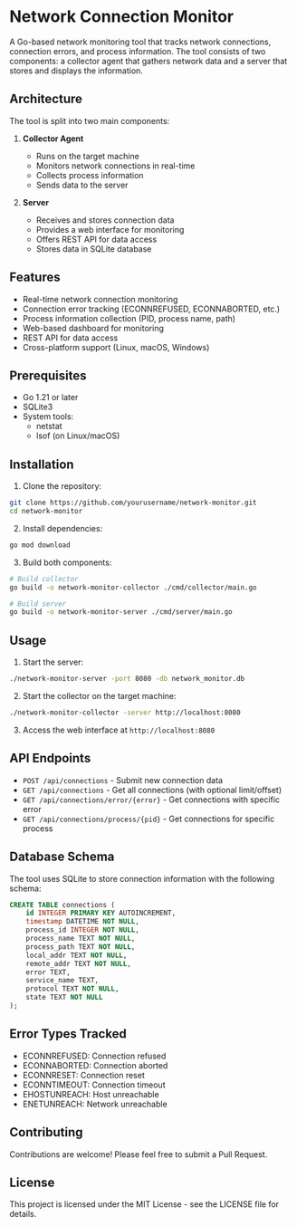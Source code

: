 # Network Connection Monitor

A Go-based network monitoring tool that tracks network connections, connection errors, and process information. The tool consists of two components: a collector agent that gathers network data and a server that stores and displays the information.

## Architecture

The tool is split into two main components:

1. **Collector Agent**
   - Runs on the target machine
   - Monitors network connections in real-time
   - Collects process information
   - Sends data to the server

2. **Server**
   - Receives and stores connection data
   - Provides a web interface for monitoring
   - Offers REST API for data access
   - Stores data in SQLite database

## Features

- Real-time network connection monitoring
- Connection error tracking (ECONNREFUSED, ECONNABORTED, etc.)
- Process information collection (PID, process name, path)
- Web-based dashboard for monitoring
- REST API for data access
- Cross-platform support (Linux, macOS, Windows)

## Prerequisites

- Go 1.21 or later
- SQLite3
- System tools:
  - netstat
  - lsof (on Linux/macOS)

## Installation

1. Clone the repository:
```bash
git clone https://github.com/yourusername/network-monitor.git
cd network-monitor
```

2. Install dependencies:
```bash
go mod download
```

3. Build both components:
```bash
# Build collector
go build -o network-monitor-collector ./cmd/collector/main.go

# Build server
go build -o network-monitor-server ./cmd/server/main.go
```

## Usage

1. Start the server:
```bash
./network-monitor-server -port 8080 -db network_monitor.db
```

2. Start the collector on the target machine:
```bash
./network-monitor-collector -server http://localhost:8080
```

3. Access the web interface at `http://localhost:8080`

## API Endpoints

- `POST /api/connections` - Submit new connection data
- `GET /api/connections` - Get all connections (with optional limit/offset)
- `GET /api/connections/error/{error}` - Get connections with specific error
- `GET /api/connections/process/{pid}` - Get connections for specific process

## Database Schema

The tool uses SQLite to store connection information with the following schema:

```sql
CREATE TABLE connections (
    id INTEGER PRIMARY KEY AUTOINCREMENT,
    timestamp DATETIME NOT NULL,
    process_id INTEGER NOT NULL,
    process_name TEXT NOT NULL,
    process_path TEXT NOT NULL,
    local_addr TEXT NOT NULL,
    remote_addr TEXT NOT NULL,
    error TEXT,
    service_name TEXT,
    protocol TEXT NOT NULL,
    state TEXT NOT NULL
);
```

## Error Types Tracked

- ECONNREFUSED: Connection refused
- ECONNABORTED: Connection aborted
- ECONNRESET: Connection reset
- ECONNTIMEOUT: Connection timeout
- EHOSTUNREACH: Host unreachable
- ENETUNREACH: Network unreachable

## Contributing

Contributions are welcome! Please feel free to submit a Pull Request.

## License

This project is licensed under the MIT License - see the LICENSE file for details. 